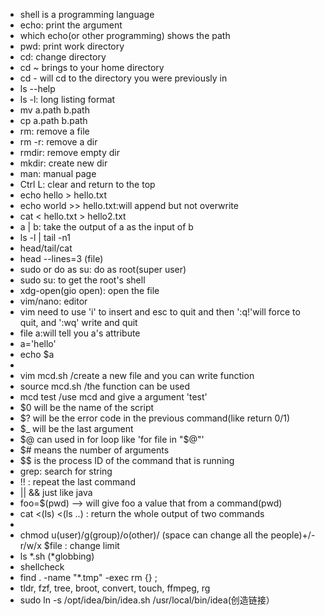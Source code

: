 - shell is a programming language
- echo: print the argument
- which echo(or other programming) shows the path
- pwd: print work directory
- cd: change directory
- cd ~ brings to your home directory
- cd - will cd to the directory you were previously in
- ls --help
- ls -l: long listing format
- mv a.path b.path
- cp a.path b.path
- rm: remove a file
- rm -r: remove a dir
- rmdir: remove empty dir
- mkdir: create new dir
- man: manual page
- Ctrl L: clear and return to the top
- echo hello > hello.txt
- echo world >> hello.txt:will append but not overwrite
- cat < hello.txt > hello2.txt
- a | b: take the output of a as the input of b
- ls -l | tail -n1
- head/tail/cat
- head --lines=3 (file)
- sudo or do as su: do as root(super user)
- sudo su: to get the root's shell
- xdg-open(gio open): open the file
- vim/nano: editor
- vim need to use 'i' to insert and esc to quit and then ':q!'will force to quit, and ':wq' write and quit
- file a:will tell you a's attribute
- a='hello'
- echo $a
-
- vim mcd.sh /create a new file and you can write function
- source mcd.sh /the function can be used
- mcd test /use mcd and give a argument 'test'
- $0 will be the name of the script
- $? will be the error code in the previous command(like return 0/1)
- $_ will be the last argument
- $@ can used in for loop like 'for file in "$@"'
- $# means the number of arguments
- $$ is the process ID of the command that is running
- grep: search for string
- !! : repeat the last command
- || && just like java
- foo=$(pwd) --> will give foo a value that from a command(pwd)
- cat <(ls) <(ls ..) : return the whole output of two commands
-
- chmod u(user)/g(group)/o(other)/ (space can change all the people)+/-r/w/x $file : change limit
- ls *.sh (*globbing)
- shellcheck
- find . -name "*.tmp" -exec rm {} \;
- tldr, fzf, tree, broot, convert, touch, ffmpeg, rg
- sudo ln -s /opt/idea/bin/idea.sh /usr/local/bin/idea(创造链接）
